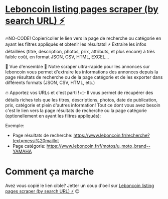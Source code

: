 # [Leboncoin listing pages scraper (by search URL) ⚡](https://apify.com/azzouzana/leboncoin-listing-pages-scraper-by-search-url) 
🔥NO-CODE! Copier/coller le lien vers la page de recherche ou catégorie en ayant les filtres appliqués et obtenir les résultats! ⚡ Extraire les infos détaillées (titre, description, photos, prix, attributs, et plus encore) à très faible coût, en format JSON, CSV, HTML, EXCEL...

🤩 Vue d'ensemble
🚀 Notre scraper ultra-rapide pour les annonces sur leboncoin vous permet d'extraire les informations des annonces depuis la page résultats de recherche ou de la page catégorie et de les exporter dans différents formats (JSON, CSV, HTML, etc.) 

🔥 Apportez vos URLs et c'est parti !
👉 Il vous permet de récupérer des détails riches tels que les titres, descriptions, photos, date de publication, prix, catégorie et plein d'autres information! Tout ce dont vous avez besoin c'est le lien vers la page résultats de recherche ou la page catégorie (optionellement en ayant les filtres appliqués):

Exemple:

- Page résultats de recherche: https://www.leboncoin.fr/recherche?text=messi%20maillot
- Page catégorie: https://www.leboncoin.fr/f/motos/u_moto_brand--YAMAHA

# Comment ça marche
Avez vous copié le lien cible? Jetter un coup d'oeil sur [Leboncoin listing pages scraper (by search URL) ⚡](https://apify.com/azzouzana/leboncoin-listing-pages-scraper-by-search-url) 😉 

